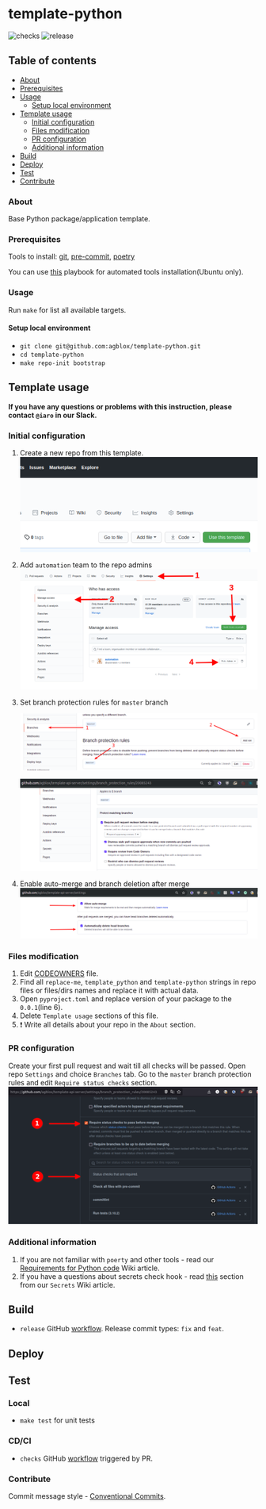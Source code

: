 # template-python
![checks][checks] ![release][release]

## Table of contents
* [About](#about)
* [Prerequisites](#prerequisites)
* [Usage](#usage)
  * [Setup local environment](#setup-local-environment)
* [Template usage](#template-usage)
  * [Initial configuration](#initial-configuration)
  * [Files modification](#files-modification)
  * [PR configuration](#pr-configuration)
  * [Additional information](#additional-information)
* [Build](#build)
* [Deploy](#deploy)
* [Test](#test)
* [Contribute](#contribute)

### About
Base Python package/application template.

### Prerequisites
Tools to install: [git][g], [pre-commit][pk], [poetry][p]

You can use [this][a] playbook for automated tools installation(Ubuntu only).

### Usage

Run `make` for list all available targets.

#### Setup local environment

- `git clone git@github.com:agblox/template-python.git`
- `cd template-python`
- `make repo-init bootstrap`

## Template usage

**If you have any questions or problems with this instruction, please contact `@iaro` in our Slack.**

### Initial configuration

1. Create a new repo from this template.
![create](docs/template_btn.png)
2. Add `automation` team to the repo admins
   ![release](docs/auth_setup.png)
3. Set branch protection rules for `master` branch

   ![add_rule](docs/branches.png)

   ![set_master](docs/master.png)
4. Enable auto-merge and branch deletion after merge
   ![set_options](docs/options.png)

### Files modification

1. Edit [CODEOWNERS](.github/CODEOWNERS) file.
2. Find all `replace-me`, `template_python` and `template-python` strings in repo files or files/dirs names and replace it with actual data.
3. Open `pyproject.toml` and replace version of your package to the `0.0.1`(line 6).
4. Delete `Template usage` sections of this file.
5. :heavy_exclamation_mark: Write all details about your repo in the `About` section.

### PR configuration

Create your first pull request and wait till all checks will be passed. Open repo `Settings` and choice `Branches` tab. Go to the `master` branch protection rules and edit `Require status checks` section.
![status_checks](docs/pr_cfg.png)

### Additional information

1. If you are not familiar with `poerty` and other tools - read our [Requirements for Python code](https://github.com/agblox/DiviAI-Information/wiki/Coding-Style) Wiki article.
2. If you have a questions about secrets check hook - read [this](https://github.com/agblox/DiviAI-Information/wiki/Secrets#pre-commit-hook) section from our `Secrets` Wiki article.

## Build

- `release` GitHub [workflow][wr].  Release commit types: `fix` and `feat`.

## Deploy

## Test

### Local

- `make test` for unit tests

### CD/CI

- `checks` GitHub [workflow][wch] triggered by PR.

### Contribute
Commit message style - [Conventional Commits][cc].

[a]: https://github.com/IaroslavR/ansible-role-server-bootstrap
[cc]: https://www.conventionalcommits.org/en/v1.0.0/
[g]: https://www.atlassian.com/git/tutorials/install-git
[p]: https://python-poetry.org/docs/#installation
[pk]: https://pre-commit.com/#install
[wch]: .github/workflows/checks.yml
[wr]: .github/workflows/release.yml

[checks]: https://github.com/agblox/template-api-server/actions/workflows/checks.yml/badge.svg
[publish]: https://github.com/agblox/template-api-server/actions/workflows/publish.yml/badge.svg

[checks]: https://github.com/agblox/template-python/actions/workflows/checks.yml/badge.svg
[release]: https://github.com/agblox/template-python/actions/workflows/release.yml/badge.svg
